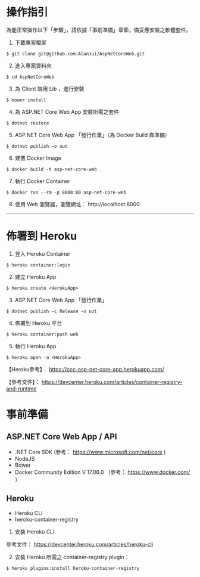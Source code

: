# 操作指引

為能正常操作以下「步驟」，請依據「事前準備」章節，備妥應安裝之軟體套件。

1. 下載專案檔案 

```
$ git clone git@github.com:AlanJui/AspNetCoreWeb.git
```

2. 進入專案資料夾

```
$ cd AspNetCoreWeb
```

3. 為 Client 端用 Lib ，進行安裝
```
$ bower install
``` 

4. 為 ASP.NET Core Web App 安裝所需之套件
```
$ dotnet restore
```

5. ASP.NET Core Web App 「發行作業」（為 Docker Build 做準備）
```
$ dotnet publish -o out
```

6. 建置 Docker Image
```
$ docker build -t asp-net-core-web .
```

7. 執行 Docker Container
```
$ docker run --rm -p 8000:80 asp-net-core-web
```

8. 使用 Web 瀏覽器，瀏覽網址： http://localhost:8000

---

# 佈署到 Heroku

1. 登入 Heroku Container
```
$ heroku container:login
```

2. 建立 Heroku App
```
$ heroku create <HerokuApp>
```

3. ASP.NET Core Web App 「發行作業」
```
$ dotnet publish -c Release -o out
```

4. 佈署到 Heroku 平台
```
$ heroku container:push web
```

5. 執行 Heroku App
```
$ heroku open -a <HerokuApp>
```

【Heroku參考】： https://ccc-asp-net-core-app.herokuapp.com/


【參考文件】： https://devcenter.heroku.com/articles/container-registry-and-runtime

# 事前準備

## ASP.NET Core Web App / API

 - .NET Core SDK (參考： https://www.microsoft.com/net/core )
 - NodeJS 
 - Bower
 - Docker Community Edition V 17.06.0 （參考： https://www.docker.com/ ）

## Heroku

 - Heroku CLI
 - heroku-container-registry 

1. 安裝 Heroku CLI

參考文件： https://devcenter.heroku.com/articles/heroku-cli


2. 安裝 Heroku 所需之 container-registry plugin：
```
$ heroku plugins:install heroku-container-registry
```
